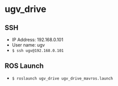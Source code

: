 # ugv_drive

## SSH
- IP Address: 192.168.0.101
- User name: ugv
- `$ ssh ugv@192.168.0.101`

## ROS Launch
- `$ roslaunch ugv_drive ugv_drive_mavros.launch`
